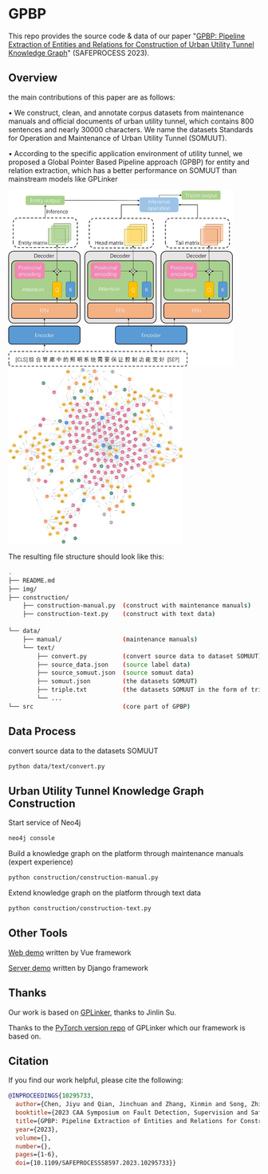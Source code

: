 # GPBP
This repo provides the source code & data of our paper "[GPBP: Pipeline Extraction of Entities and Relations for Construction of Urban Utility Tunnel Knowledge Graph](https://ieeexplore.ieee.org/document/10295733)" (SAFEPROCESS 2023).

## Overview

the main contributions of this paper are as follows: 

• We construct, clean, and annotate corpus datasets from maintenance manuals and official documents of urban utility tunnel, which contains 800 sentences and nearly 30000 characters. We name the datasets Standards for Operation and Maintenance of Urban Utility Tunnel (SOMUUT). 

• According to the specific application environment of utility tunnel, we proposed a Global Pointer Based Pipeline approach (GPBP) for entity and relation extraction, which has a better performance on SOMUUT than mainstream models like GPLinker

<p float="left">
  <img src="img/framework.jpg" width="450" />
  <img src="img/graph.jpg" width="350" />
</p>

The resulting file structure should look like this:

```bash
.
├── README.md
├── img/
├── construction/
    ├── construction-manual.py  (construct with maintenance manuals)
    ├── construction-text.py    (construct with text data)
    
└── data/
    ├── manual/                 (maintenance manuals)
    └── text/
        ├── convert.py          (convert source data to dataset SOMUUT)
        ├── source_data.json    (source label data)
        ├── source_somuut.json  (source somuut data)
        ├── somuut.json         (the datasets SOMUUT)
        ├── triple.txt          (the datasets SOMUUT in the form of triple)
        └── ...
└── src                         (core part of GPBP)
```

## Data Process

convert source data to the datasets SOMUUT

```bash
python data/text/convert.py 
```

## Urban Utility Tunnel Knowledge Graph Construction

Start service of Neo4j

```bash
neo4j console
```

Build a knowledge graph on the platform through maintenance manuals (expert experience)

```bash
python construction/construction-manual.py 
```

Extend knowledge graph on the platform through text data

```bash
python construction/construction-text.py
```

## Other Tools

[Web demo](https://github.com/rainstorm12/pipe-graph) written by Vue framework

[Server demo](https://github.com/rainstorm12/pipesite) written by Django framework

## Thanks
Our work is based on [GPLinker](https://kexue.fm/archives/8888), thanks to Jinlin Su.

Thanks to the [PyTorch version repo](https://github.com/xhw205/GPLinker_torch) of GPLinker which our framework is based on.

## Citation

If you find our work helpful, please cite the following:

```bib
@INPROCEEDINGS{10295733,
  author={Chen, Jiyu and Qian, Jinchuan and Zhang, Xinmin and Song, Zhihuan and Wen, Chenying and Fan, Xueer},
  booktitle={2023 CAA Symposium on Fault Detection, Supervision and Safety for Technical Processes (SAFEPROCESS)}, 
  title={GPBP: Pipeline Extraction of Entities and Relations for Construction of Urban Utility Tunnel Knowledge Graph}, 
  year={2023},
  volume={},
  number={},
  pages={1-6},
  doi={10.1109/SAFEPROCESS58597.2023.10295733}}
```